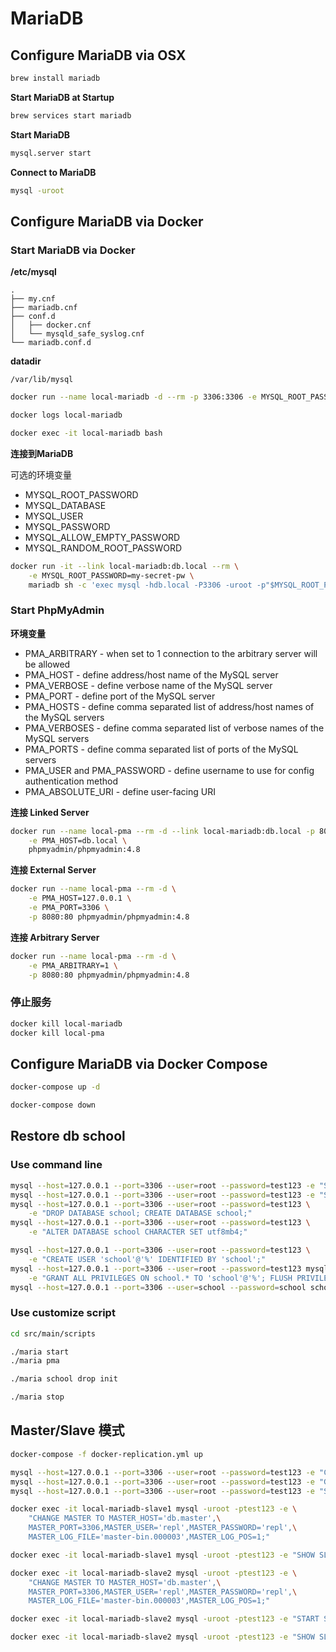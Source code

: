 # MariaDB

## Configure MariaDB via OSX

```bash
brew install mariadb
```

**Start MariaDB at Startup**

```bash
brew services start mariadb
```

**Start MariaDB**

```bash
mysql.server start
```

**Connect to MariaDB**

```bash
mysql -uroot
```

## Configure MariaDB via Docker

### Start MariaDB via Docker

**/etc/mysql**

```
.
├── my.cnf
├── mariadb.cnf
├── conf.d
│   ├── docker.cnf
│   └── mysqld_safe_syslog.cnf
└── mariadb.conf.d
```

**datadir**

`/var/lib/mysql`

```bash
docker run --name local-mariadb -d --rm -p 3306:3306 -e MYSQL_ROOT_PASSWORD=my-secret-pw mariadb/server:10.3

docker logs local-mariadb

docker exec -it local-mariadb bash
```

**连接到MariaDB**

可选的环境变量

- MYSQL_ROOT_PASSWORD
- MYSQL_DATABASE
- MYSQL_USER
- MYSQL_PASSWORD
- MYSQL_ALLOW_EMPTY_PASSWORD
- MYSQL_RANDOM_ROOT_PASSWORD

```bash
docker run -it --link local-mariadb:db.local --rm \
    -e MYSQL_ROOT_PASSWORD=my-secret-pw \
    mariadb sh -c 'exec mysql -hdb.local -P3306 -uroot -p"$MYSQL_ROOT_PASSWORD"'
```

### Start PhpMyAdmin

**环境变量**

- PMA_ARBITRARY - when set to 1 connection to the arbitrary server will be allowed
- PMA_HOST - define address/host name of the MySQL server
- PMA_VERBOSE - define verbose name of the MySQL server
- PMA_PORT - define port of the MySQL server
- PMA_HOSTS - define comma separated list of address/host names of the MySQL servers
- PMA_VERBOSES - define comma separated list of verbose names of the MySQL servers
- PMA_PORTS - define comma separated list of ports of the MySQL servers
- PMA_USER and PMA_PASSWORD - define username to use for config authentication method
- PMA_ABSOLUTE_URI - define user-facing URI

**连接 Linked Server**

```bash
docker run --name local-pma --rm -d --link local-mariadb:db.local -p 8080:80 \
    -e PMA_HOST=db.local \
    phpmyadmin/phpmyadmin:4.8
```

**连接 External Server**

```bash
docker run --name local-pma --rm -d \
    -e PMA_HOST=127.0.0.1 \
    -e PMA_PORT=3306 \
    -p 8080:80 phpmyadmin/phpmyadmin:4.8
```

**连接 Arbitrary Server**

```bash
docker run --name local-pma --rm -d \
    -e PMA_ARBITRARY=1 \
    -p 8080:80 phpmyadmin/phpmyadmin:4.8
```

### 停止服务

```bash
docker kill local-mariadb
docker kill local-pma
```

## Configure MariaDB via Docker Compose

```bash
docker-compose up -d

docker-compose down
```

## Restore db school

### Use command line

```bash
mysql --host=127.0.0.1 --port=3306 --user=root --password=test123 -e "SHOW DATABASES"
mysql --host=127.0.0.1 --port=3306 --user=root --password=test123 -e "SHOW VARIABLES LIKE 'character%'"
mysql --host=127.0.0.1 --port=3306 --user=root --password=test123 \
    -e "DROP DATABASE school; CREATE DATABASE school;"
mysql --host=127.0.0.1 --port=3306 --user=root --password=test123 \
    -e "ALTER DATABASE school CHARACTER SET utf8mb4;"

mysql --host=127.0.0.1 --port=3306 --user=root --password=test123 \
    -e "CREATE USER 'school'@'%' IDENTIFIED BY 'school';"
mysql --host=127.0.0.1 --port=3306 --user=root --password=test123 mysql \
    -e "GRANT ALL PRIVILEGES ON school.* TO 'school'@'%'; FLUSH PRIVILEGES;"
mysql --host=127.0.0.1 --port=3306 --user=school --password=school school < src/main/resources/sample_dbs/school/school.sql
```

### Use customize script

```bash
cd src/main/scripts

./maria start
./maria pma

./maria school drop init

./maria stop
```

## Master/Slave 模式

```bash
docker-compose -f docker-replication.yml up

mysql --host=127.0.0.1 --port=3306 --user=root --password=test123 -e "CREATE USER 'repl'@'%' IDENTIFIED BY 'repl';"
mysql --host=127.0.0.1 --port=3306 --user=root --password=test123 -e "GRANT REPLICATION SLAVE ON *.* TO 'repl'@'%';"
mysql --host=127.0.0.1 --port=3306 --user=root --password=test123 -e "SHOW MASTER STATUS\G"

docker exec -it local-mariadb-slave1 mysql -uroot -ptest123 -e \
    "CHANGE MASTER TO MASTER_HOST='db.master',\
    MASTER_PORT=3306,MASTER_USER='repl',MASTER_PASSWORD='repl',\
    MASTER_LOG_FILE='master-bin.000003',MASTER_LOG_POS=1;"

docker exec -it local-mariadb-slave1 mysql -uroot -ptest123 -e "SHOW SLAVE STATUS\G"

docker exec -it local-mariadb-slave2 mysql -uroot -ptest123 -e \
    "CHANGE MASTER TO MASTER_HOST='db.master',\
    MASTER_PORT=3306,MASTER_USER='repl',MASTER_PASSWORD='repl',\
    MASTER_LOG_FILE='master-bin.000003',MASTER_LOG_POS=1;"

docker exec -it local-mariadb-slave2 mysql -uroot -ptest123 -e "START SLAVE;"

docker exec -it local-mariadb-slave2 mysql -uroot -ptest123 -e "SHOW SLAVE STATUS\G"
```